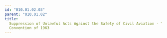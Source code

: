 ```yaml
---
id: "010.01.02.03"
parent: "010.01.02"
title:
  Suppression of Unlawful Acts Against the Safety of Civil Aviation - The Tokyo
  Convention of 1963
---
```


